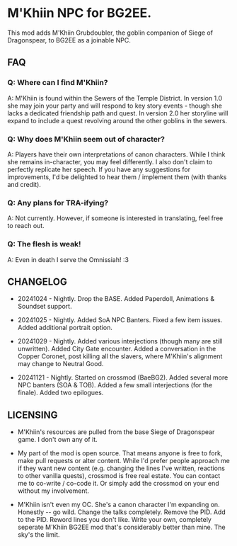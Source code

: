 # M'Khiin NPC for BG2EE. 
This mod adds M'Khiin Grubdoubler, the goblin companion of Siege of Dragonspear, to BG2EE as a joinable NPC.

## FAQ

### Q: Where can I find M'Khiin? 

A: M'Khiin is found within the Sewers of the Temple District. In version 1.0 she may join your party and will respond to key story events - though she lacks a dedicated friendship path and quest. In version 2.0 her storyline will expand to include a quest revolving around the other goblins in the sewers.

### Q: Why does M'Khiin seem out of character?

A: Players have their own interpretations of canon characters. While I think she remains in-character, you may feel differently. I also don't claim to perfectly replicate her speech. If you have any suggestions for improvements, I'd be delighted to hear them / implement them (with thanks and credit). 

### Q: Any plans for TRA-ifying?

A: Not currently. However, if someone is interested in translating, feel free to reach out. 

### Q: The flesh is weak!

A: Even in death I serve the Omnissiah! :3

## CHANGELOG

* 20241024 - Nightly. Drop the BASE. Added Paperdoll, Animations & Soundset support.

* 20241025 - Nightly. Added SoA NPC Banters. Fixed a few item issues. Added additional portrait option.

* 20241029 - Nightly. Added various interjections (though many are still unwritten). Added City Gate encounter. Added a conversation in the Copper Coronet, post killing all the slavers, where M'Khiin's alignment may change to Neutral Good. 

* 20241121 - Nightly. Started on crossmod (BaeBG2). Added several more NPC banters (SOA & TOB). Added a few small interjections (for the finale). Added two epilogues. 

## LICENSING
* M'Khiin's resources are pulled from the base Siege of Dragonspear game. I don't own any of it.

* My part of the mod is open source. That means anyone is free to fork, make pull requests or alter content. While I'd prefer people approach me if they want new content (e.g. changing the lines I've written, reactions to other vanilla quests), crossmod is free real estate. You can contact me to co-write / co-code it. Or simply add the crossmod on your end without my involvement.

* M'Khiin isn't even my OC. She's a canon character I'm expanding on. Honestly -- go wild. Change the talks completely. Remove the PID. Add to the PID. Reword lines you don't like. Write your own, completely seperate M'Khiin BG2EE mod that's considerably better than mine. The sky's the limit. 
